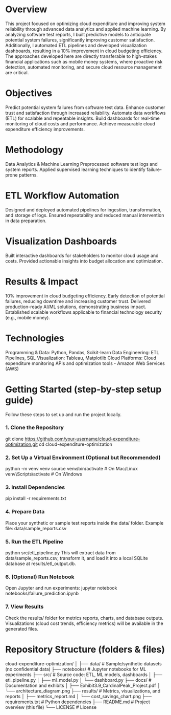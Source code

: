 # Overview
This project focused on optimizing cloud expenditure and improving system reliability through advanced data analytics and applied machine learning. By analyzing software test reports, I built predictive models to anticipate potential system failures, significantly improving customer satisfaction.
Additionally, I automated ETL pipelines and developed visualization dashboards, resulting in a 10% improvement in cloud budgeting efficiency.
The approaches developed here are directly transferable to high-stakes financial applications such as mobile money systems, where proactive risk detection, automated monitoring, and secure cloud resource management are critical.

# Objectives
Predict potential system failures from software test data.
Enhance customer trust and satisfaction through increased reliability.
Automate data workflows (ETL) for scalable and repeatable insights.
Build dashboards for real-time monitoring of cloud costs and performance.
Achieve measurable cloud expenditure efficiency improvements.

# Methodology
Data Analytics & Machine Learning
Preprocessed software test logs and system reports.
Applied supervised learning techniques to identify failure-prone patterns.

# ETL Workflow Automation
Designed and deployed automated pipelines for ingestion, transformation, and storage of logs.
Ensured repeatability and reduced manual intervention in data preparation.

# Visualization Dashboards
Built interactive dashboards for stakeholders to monitor cloud usage and costs.
Provided actionable insights into budget allocation and optimization.

# Results & Impact
10% improvement in cloud budgeting efficiency.
Early detection of potential failures, reducing downtime and increasing customer trust.
Delivered production-ready AI/ML solutions, demonstrating business impact.
Established scalable workflows applicable to financial technology security (e.g., mobile money).

# Technologies
Programming & Data: Python, Pandas, Scikit-learn
Data Engineering: ETL Pipelines, SQL
Visualization: Tableau, Matplotlib
Cloud Platforms: Cloud expenditure monitoring APIs and optimization tools - Amazon Web Services (AWS)

# Getting Started (step-by-step setup guide)
Follow these steps to set up and run the project locally.

### 1. Clone the Repository
git clone https://github.com/your-username/cloud-expenditure-optimization.git
cd cloud-expenditure-optimization

### 2. Set Up a Virtual Environment (Optional but Recommended)
python -m venv venv
source venv/bin/activate   # On Mac/Linux
venv\\Scripts\\activate    # On Windows

### 3. Install Dependencies
pip install -r requirements.txt

### 4. Prepare Data
Place your synthetic or sample test reports inside the data/ folder.
Example file: data/sample_reports.csv

### 5. Run the ETL Pipeline
python src/etl_pipeline.py
This will extract data from data/sample_reports.csv, transform it, and load it into a local SQLite database at results/etl_output.db.

### 6. (Optional) Run Notebook
Open Jupyter and run experiments:
jupyter notebook notebooks/failure_prediction.ipynb

### 7. View Results
Check the results/ folder for metrics reports, charts, and database outputs.
Visualizations (cloud cost trends, efficiency metrics) will be available in the generated files.

# Repository Structure (folders & files)
cloud-expenditure-optimization/
│
├── data/                # Sample/synthetic datasets (no confidential data)
├── notebooks/           # Jupyter notebooks for ML experiments
├── src/                 # Source code: ETL, ML models, dashboards
│   ├── etl_pipeline.py
│   ├── ml_model.py
│   └── dashboard.py
├── docs/                # Documentation and exhibits
│   ├── Exhibit3.9_CardinalPeak_Project.pdf
│   └── architecture_diagram.png
├── results/             # Metrics, visualizations, and reports
│   ├── metrics_report.md
│   └── cost_savings_chart.png
├── requirements.txt     # Python dependencies
├── README.md            # Project overview (this file)
└── LICENSE              # License



